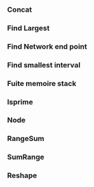 ### Concat
### Find Largest
### Find Network end point
### Find smallest interval
### Fuite memoire stack
### Isprime
### Node
### RangeSum
### SumRange
### Reshape